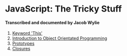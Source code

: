 # JavaScript: The Tricky Stuff

<h4>Transcribed and documented by Jacob Wylie</h4>

1. [Keyword 'This'](this.md) 
2. [Introduction to Object Orientated Programming](oop.md)
3. [Prototypes](prototypes.md)
4. [Closures](closures.md)
